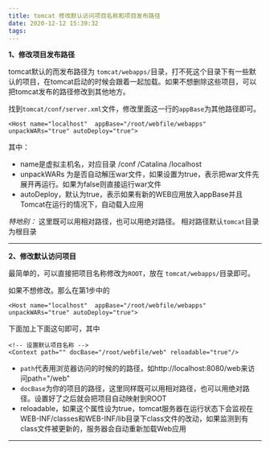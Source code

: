 ```yaml
---
title: tomcat 修改默认访问项目名称和项目发布路径
date: 2020-12-12 15:39:32
tags:
---
```


**1、修改项目发布路径**

tomcat默认的而发布路径为 	`tomcat/webapps/`目录，打不死这个目录下有一些默认的项目，在tomcat启动的时候会跟着一起加载。如果不想删除这些项目，可以把tomcat发布的路径修改到其他地方。

找到`tomcat/conf/server.xml`文件，修改里面这一行的`appBase`为其他路径即可。


```
<Host name="localhost"  appBase="/root/webfile/webapps" unpackWARs="true" autoDeploy="true">
```
其中：

 - name是虚拟主机名，对应目录 /conf /Catalina /localhost
 -  unpackWARs 为是否自动解压war文件，如果设置为true，表示把war文件先展开再运行。如果为false则直接运行war文件
 - autoDeploy，默认为true，表示如果有新的WEB应用放入appBase并且Tomcat在运行的情况下，自动载入应用

*特地别：*
这里既可以用相对路径，也可以用绝对路径。
相对路径默认`tomcat`目录为根目录


----------

**2、修改默认访问项目**

最简单的，可以直接把项目名称修改为`ROOT`，放在	`tomcat/webapps/`目录即可。

如果不想修改。那么在第1步中的
```
<Host name="localhost"  appBase="/root/webfile/webapps" unpackWARs="true" autoDeploy="true">
```

下面加上下面这句即可，其中
```
<!-- 设置默认项目名称 -->
<Context path="" docBase="/root/webfile/web" reloadable="true"/> 
```

- `path`代表用浏览器访问的时候的的路径，如http://localhost:8080/web来访问path="/web"
- `docBase`为你的项目的路径，这里同样既可以用相对路径，也可以用绝对路径。设置好了之后就会把项目自动映射到ROOT
- reloadable，如果这个属性设为true，tomcat服务器在运行状态下会监视在WEB-INF/classes和WEB-INF/lib目录下class文件的改动，如果监测到有class文件被更新的，服务器会自动重新加载Web应用


----------